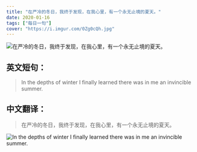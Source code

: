 ```yaml
---
title: "在严冷的冬日，我终于发现，在我心里，有一个永无止境的夏天。"
date: 2020-01-16
tags: ["每日一句"]
cover: "https://i.imgur.com/0Zg0cQh.jpg"
---
```


![在严冷的冬日，我终于发现，在我心里，有一个永无止境的夏天。](https://i.imgur.com/zQoANiN.jpg)

## 英文短句：
> In the depths of winter I finally learned there was in me an invincible summer.

<!--more-->

## 中文翻译：
> 在严冷的冬日，我终于发现，在我心里，有一个永无止境的夏天。

![In the depths of winter I finally learned there was in me an invincible summer.](https://i.imgur.com/cP8pnVb.jpg)

